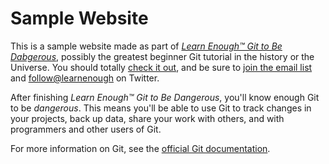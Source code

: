 # Sample Website

This is a sample website made as part of [*Learn Enough™ Git to Be Dabgerous*](http://learnenough.com/git-tutorial), possibly the greatest beginner Git tutorial in the history or the Universe. You should totally [check it out](http://Learnenough.com/git-tutorial), and be sure to [join the email list](http://learnenough.com/#email_list) and [follow@learnenough](http://twitter.com/learnenough) on Twitter.

After finishing *Learn Enough™ Git to Be Dangerous*, you'll know enough Git to be *dangerous*. This means you'll be able to use Git to track changes in your projects, back up data, share your work with others, and with programmers and other users of Git.

For more information on Git, see the [official Git documentation](https://agit-scm.com/).